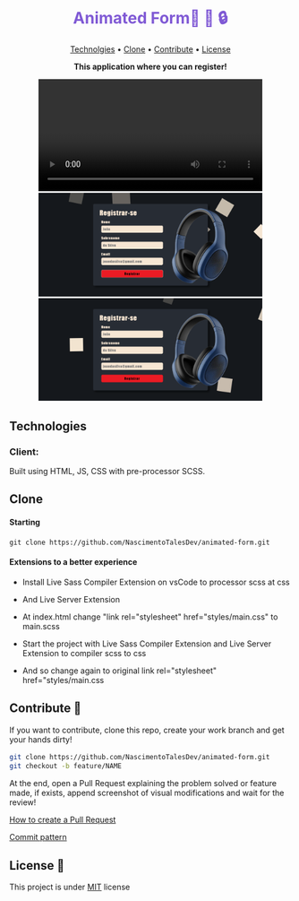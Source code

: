 <h1 align="center" style="color: #805ad5; font-weight: bold;">Animated Form🔑 🧱 🔒</h1>

<p align="center">
 <a href="#tech">Technolgies</a> • 
 <a href="#clone">Clone</a> • 
 <a href="#contribute">Contribute</a> •
 <a href="#license">License</a>
</p>

<p align="center">
<b>This application where you can register!</b>
</p>
<div align="center" >
  <div>
    <video autoPlay controls loop src="./src/videos/animated-form-video.mp4" width="400px">
    <img src="./src/images/img1.png" width="400px">
  </div>
  <div>
    <img src="./src/images/img2.png" width="400px">
    <img src="./src/images/img3.png" width="400px">
  </div>
</div>


<h2 id="tech">Technologies</h2>

### Client:
  Built using HTML, JS, CSS with pre-processor SCSS.


<h2 id="clone">Clone</h2>

<h4>Starting</h4>

```
git clone https://github.com/NascimentoTalesDev/animated-form.git
```

<h4> Extensions to a better experience</h4>

- Install Live Sass Compiler Extension on vsCode to processor scss at css 
- And Live Server Extension

- At index.html change "link rel="stylesheet" href="styles/main.css" to main.scss

- Start the project with Live Sass Compiler Extension and Live Server Extension to compiler scss to css 
- And so change again to original link rel="stylesheet" href="styles/main.css

<h2 id="contribute">Contribute 🚀</h2>

If you want to contribute, clone this repo, create your work branch and get your hands dirty!

```bash
git clone https://github.com/NascimentoTalesDev/animated-form.git
git checkout -b feature/NAME
```

 At the end, open a Pull Request explaining the problem solved or feature made, if exists, append screenshot of visual modifications and wait for the review!

[How to create a Pull Request](https://www.atlassian.com/br/git/tutorials/making-a-pull-request)

[Commit pattern](https://gist.github.com/joshbuchea/6f47e86d2510bce28f8e7f42ae84c716)


<h2 id="license">License 📃 </h2>

This project is under [MIT](LICENSE) license